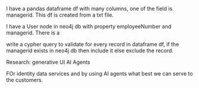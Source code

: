 I have a pandas dataframe df with many columns, one of the field is managerid. This df is created from a txt file.

I have a User node in neo4j db with property employeeNumber and managerid.
There is a 

write a cypher query to validate for every record in dataframe df, if the managerid exists in neo4j db then include it else exclude the record.


Research:
generative UI
AI Agents

FOr identity data services and by using AI agents what best we can serve to the customers.
